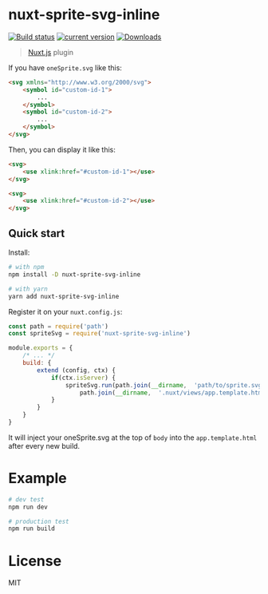 # nuxt-sprite-svg-inline

[![Build status][travis-image]][travis-url]
[![current version][npm-image]][npm-url]
[![Downloads][downloads-image]][downloads-url]

[travis-image]: https://img.shields.io/travis/gardemm/nuxt-sprite-svg-inline.svg.svg?style=flat-square
[travis-url]: https://travis-ci.org/gardemm/nuxt-sprite-svg-inline.svg
[npm-image]: https://img.shields.io/npm/v/nuxt-sprite-svg-inline.svg?style=flat-square
[npm-url]: https://npmjs.org/package/nuxt-sprite-svg-inline
[downloads-image]: http://img.shields.io/npm/dm/nuxt-sprite-svg-inline.svg?style=flat-square
[downloads-url]: https://npmjs.org/package/nuxt-sprite-svg-inline 

> [Nuxt.js](https://nuxtjs.org) plugin

If you have `oneSprite.svg` like this:
```html
<svg xmlns="http://www.w3.org/2000/svg">
    <symbol id="custom-id-1">
        ...
    </symbol>
    <symbol id="custom-id-2">
        ...
    </symbol>
</svg>
```

Then, you can display it like this:
```html
<svg>
    <use xlink:href="#custom-id-1"></use>
</svg>

<svg>
    <use xlink:href="#custom-id-2"></use>
</svg>

```

## Quick start

Install:

```bash
# with npm
npm install -D nuxt-sprite-svg-inline

# with yarn
yarn add nuxt-sprite-svg-inline 
```

Register it on your `nuxt.config.js`:

```js
const path = require('path')
const spriteSvg = require('nuxt-sprite-svg-inline')

module.exports = {
    /* ... */
    build: {
        extend (config, ctx) {
            if(ctx.isServer) {
                spriteSvg.run(path.join(__dirname,  'path/to/sprite.svg'),
                    path.join(__dirname,  '.nuxt/views/app.template.html'))
            }
        }
    }
}
```

It will inject your oneSprite.svg at the top of `body` into the `app.template.html`  after every new build.

# Example

```bash
# dev test
npm run dev

# production test
npm run build
```

# License

MIT
